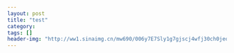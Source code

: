 ```yaml
---
layout: post
title: "test"
category: 
tags: []
header-img: "http://ww1.sinaimg.cn/mw690/006y7E7Sly1g7gjscj4wfj30ch0jeq31.jpg"
---
```

